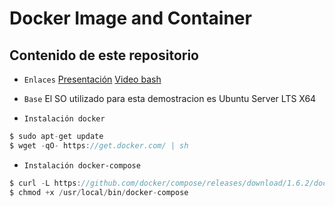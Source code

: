 # Docker Image and Container

## Contenido de este repositorio
* `Enlaces` 
[Presentación](https://docs.google.com/presentation/d/1uyyC_uwKlR9I28dycw7c0DT78APXoa4BdhJuZs_e3To/edit?usp=sharing)
[Video bash](https://asciinema.org/a/d6z23b0zixexiw49htorpwmke)
* `Base` El SO utilizado para esta demostracion es Ubuntu Server LTS X64

* `Instalación docker`
```c
$ sudo apt-get update
$ wget -qO- https://get.docker.com/ | sh

```
* `Instalación docker-compose`
```c
$ curl -L https://github.com/docker/compose/releases/download/1.6.2/docker-compose-`uname -s`-`uname -m` > /usr/local/bin/docker-compose
$ chmod +x /usr/local/bin/docker-compose
```
